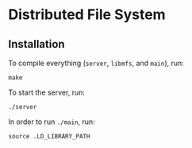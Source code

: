
# Distributed File System

## Installation
To compile everything (<code>server</code>, <code>libmfs</code>, and <code>main</code>), run:
<pre><code>make</code></pre>
To start the server, run:
<pre><code>./server</code></pre>
In order to run <code>./main</code>, run:
<pre><code>source .LD_LIBRARY_PATH</code></pre>

